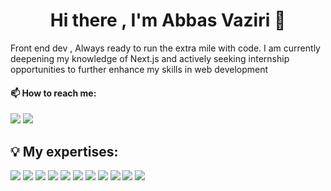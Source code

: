 <h1 align="center">Hi there , I'm Abbas Vaziri 👋</h1>

<p>Front end dev ,  Always ready to run the extra mile with code. I am currently deepening my knowledge of Next.js and actively seeking internship opportunities to further enhance my skills in web development</p>


<h4>📫 How to reach me:</h4>
<a href="mailto:abbbasjavanshirvaziri@gmail.com"><img src="https://img.shields.io/badge/Gmail-EA4335.svg?style=for-the-badge&logo=Gmail&logoColor=white"></a>
<a href="https://t.me/abbas_javanshir11"><img src="https://img.shields.io/badge/Telegram-26A5E4.svg?style=for-the-badge&logo=Telegram&logoColor=white"></a>


<h2 align="left">💡 My expertises:</h2>

<a href="https://nextjs.org/"><img src="https://img.shields.io/badge/Next-black?style=for-the-badge&logo=next.js&logoColor=white"></a>
<a href="https://react.dev/"><img src="https://img.shields.io/badge/react-%2320232a.svg?style=for-the-badge&logo=react&logoColor=%2361DAFB"></a>
<a href="https://www.javascript.com/"><img src="https://img.shields.io/badge/javascript-%23323330.svg?style=for-the-badge&logo=javascript&logoColor=%23F7DF1E"></a>
<a href="https://redux.js.org/"><img src="https://img.shields.io/badge/redux-%23593d88.svg?style=for-the-badge&logo=redux&logoColor=white"></a>
<a href="https://jwt.io/"><img src="https://img.shields.io/badge/JWT-black?style=for-the-badge&logo=JSON%20web%20tokens"></a>
<a href="https://swagger.io/"><img src="https://img.shields.io/badge/-Swagger-%23Clojure?style=for-the-badge&logo=swagger&logoColor=white"></a>
<a href="https://git-scm.com/"><img src="https://img.shields.io/badge/git-%23F05033.svg?style=for-the-badge&logo=git&logoColor=white"></a>
<a href="https://www.figma.com/"><img src="https://img.shields.io/badge/figma-%23F24E1E.svg?style=for-the-badge&logo=figma&logoColor=white"></a>
<a href="https://react-bootstrap.netlify.app/"><img src="https://img.shields.io/badge/bootstrap-%238511FA.svg?style=for-the-badge&logo=bootstrap&logoColor=white"></a>
<a href="https://sass-lang.com/"><img src="https://img.shields.io/badge/SASS-hotpink.svg?style=for-the-badge&logo=SASS&logoColor=white"></a>
<img src="https://img.shields.io/badge/java-%23ED8B00.svg?style=for-the-badge&logo=openjdk&logoColor=white">



